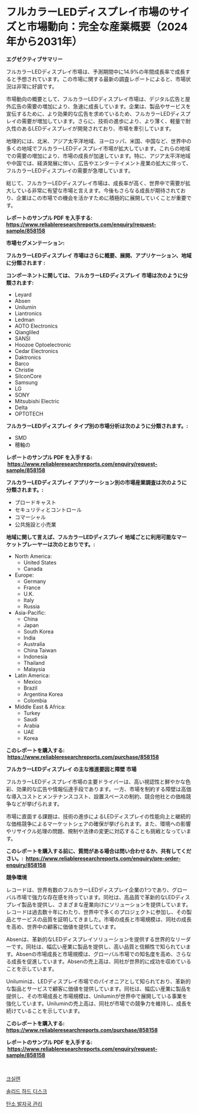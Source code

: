 <p><h1>フルカラーLEDディスプレイ市場のサイズと市場動向：完全な産業概要（2024年から2031年）</h1></p><p><strong>エグゼクティブサマリー</strong></p>
<p><p>フルカラーLEDディスプレイ市場は、予測期間中に14.9%の年間成長率で成長すると予想されています。この市場に関する最新の調査レポートによると、市場状況は非常に好調です。</p><p>市場動向の概要として、フルカラーLEDディスプレイ市場は、デジタル広告と屋外広告の需要の増加により、急速に成長しています。企業は、製品やサービスを宣伝するために、より効果的な広告を求めているため、フルカラーLEDディスプレイの需要が増加しています。さらに、技術の進歩により、より薄く、軽量で耐久性のあるLEDディスプレイが開発されており、市場を牽引しています。</p><p>地理的には、北米、アジア太平洋地域、ヨーロッパ、米国、中国など、世界中の多くの地域でフルカラーLEDディスプレイ市場が拡大しています。これらの地域での需要の増加により、市場の成長が加速しています。特に、アジア太平洋地域や中国では、経済発展に伴い、広告やエンターテイメント産業の拡大に伴って、フルカラーLEDディスプレイの需要が急増しています。</p><p>総じて、フルカラーLEDディスプレイ市場は、成長率が高く、世界中で需要が拡大している非常に有望な市場と言えます。今後もさらなる成長が期待されており、企業はこの市場での機会を活かすために積極的に展開していくことが重要です。</p></p>
<p><strong>レポートのサンプル PDF を入手する: <a href="https://www.reliableresearchreports.com/enquiry/request-sample/858158">https://www.reliableresearchreports.com/enquiry/request-sample/858158</a></strong></p>
<p><strong>市場セグメンテーション:</strong></p>
<p><strong> フルカラーLEDディスプレイ 市場はさらに概要、展開、アプリケーション、地域に分類されます :</strong></p>
<p><strong>コンポーネントに関しては、 フルカラーLEDディスプレイ 市場は次のように分類されます: &nbsp;</strong></p>
<p><ul><li>Leyard</li><li>Absen</li><li>Unilumin</li><li>Liantronics</li><li>Ledman</li><li>AOTO Electronics</li><li>Qiangliled</li><li>SANSI</li><li>Hoozoe Optoelectronic</li><li>Cedar Electronics</li><li>Daktronics</li><li>Barco</li><li>Christie</li><li>SilconCore</li><li>Samsung</li><li>LG</li><li>SONY</li><li>Mitsubishi Electric</li><li>Delta</li><li>OPTOTECH</li></ul></p>
<p><strong> フルカラーLEDディスプレイ タイプ別の市場分析は次のように分類されます。:</strong></p>
<p><ul><li>SMD</li><li>穂軸の</li></ul></p>
<p><strong>レポートのサンプル PDF を入手する: &nbsp;<a href="https://www.reliableresearchreports.com/enquiry/request-sample/858158">https://www.reliableresearchreports.com/enquiry/request-sample/858158</a></strong></p>
<p><strong> フルカラーLEDディスプレイ アプリケーション別の市場産業調査は次のように分類されます。:</strong></p>
<p><ul><li>ブロードキャスト</li><li>セキュリティとコントロール</li><li>コマーシャル</li><li>公共施設と小売業</li></ul></p>
<p><strong>地域に関して言えば、フルカラーLEDディスプレイ 地域ごとに利用可能なマーケットプレーヤーは次のとおりです。:</strong></p>
<p><ul>
    <li>
        North America:
        <ul>
            <li>United States</li>
            <li>Canada</li>
        </ul>
    </li>
    <li>
        Europe:
        <ul>
            <li>Germany</li>
            <li>France</li>
            <li>U.K.</li>
            <li>Italy</li>
            <li>Russia</li>
        </ul>
    </li>
    <li>
        Asia-Pacific:
        <ul>
            <li>China</li>
            <li>Japan</li>
            <li>South Korea</li>
            <li>India</li>
            <li>Australia</li>
            <li>China Taiwan</li>
            <li>Indonesia</li>
            <li>Thailand</li>
            <li>Malaysia</li>
        </ul>
    </li>
    <li>
        Latin America:
        <ul>
            <li>Mexico</li>
            <li>Brazil</li>
            <li>Argentina Korea</li>
            <li>Colombia</li>
        </ul>
    </li>
    <li>
        Middle East & Africa:
        <ul>
            <li>Turkey</li>
            <li>Saudi</li>
            <li>Arabia</li>
            <li>UAE</li>
            <li>Korea</li>
        </ul>
    </li>
    </ul></p>
<p><strong>このレポートを購入する: &nbsp;<a href="https://www.reliableresearchreports.com/purchase/858158">https://www.reliableresearchreports.com/purchase/858158</a></strong></p>
<p><strong>フルカラーLEDディスプレイ の主な推進要因と障壁 市場</strong></p>
<p><p>フルカラーLEDディスプレイ市場の主要ドライバーは、高い視認性と鮮やかな色彩、効果的な広告や情報伝達手段であります。一方、市場を制約する障壁は高価な導入コストとメンテナンスコスト、設置スペースの制約、競合他社との価格競争などが挙げられます。</p><p>市場に直面する課題は、技術の進歩によるLEDディスプレイの性能向上と継続的な価格競争によるマーケットシェアの確保が挙げられます。また、環境への影響やリサイクル処理の問題、規制や法律の変更に対応することも挑戦となっています。</p></p>
<p><strong>このレポートを購入する前に、質問がある場合は問い合わせるか、共有してください。:&nbsp; <a href="https://www.reliableresearchreports.com/enquiry/pre-order-enquiry/858158">https://www.reliableresearchreports.com/enquiry/pre-order-enquiry/858158</a></strong></p>
<p><strong>競争環境</strong></p>
<p><p>レコードは、世界有数のフルカラーLEDディスプレイ企業の1つであり、グローバル市場で強力な存在感を持っています。同社は、高品質で革新的なLEDディスプレイ製品を提供し、さまざまな産業向けにソリューションを提供しています。レコードは過去数十年にわたり、世界中で多くのプロジェクトに参加し、その製品とサービスの品質を証明してきました。市場の成長と市場規模は、同社の成長を高め、世界中の顧客に価値を提供しています。</p><p>Absenは、革新的なLEDディスプレイソリューションを提供する世界的なリーダーです。同社は、幅広い産業に製品を提供し、高い品質と信頼性で知られています。Absenの市場成長と市場規模は、グローバル市場での知名度を高め、さらなる成長を促進しています。Absenの売上高は、同社が世界的に成功を収めていることを示しています。</p><p>Uniluminは、LEDディスプレイ市場でのパイオニアとして知られており、革新的な製品とサービスで顧客に価値を提供しています。同社は、幅広い産業に製品を提供し、その市場成長と市場規模は、Uniluminが世界中で展開している事業を強化しています。Uniluminの売上高は、同社が市場での競争力を維持し、成長を続けていることを示しています。</p></p>
<p><strong>このレポートを購入する: &nbsp; <a href="https://www.reliableresearchreports.com/purchase/858158">https://www.reliableresearchreports.com/purchase/858158</a></strong></p>
<p><strong>レポートのサンプル PDF を入手する: &nbsp;<a href="https://www.reliableresearchreports.com/enquiry/request-sample/858158">https://www.reliableresearchreports.com/enquiry/request-sample/858158</a></strong><strong></strong></p>
<p>&nbsp;</p>
<p><p><a href="https://github.com/idcefvhkdut6/Market-Research-Report-List-1/blob/main/23515518467.md">크실렌</a></p><p><a href="https://medium.com/@aidenreinger/%EC%86%94%EB%A6%AC%EB%93%9C-%ED%95%98%EB%93%9C-%EB%94%94%EC%8A%A4%ED%81%AC-%EC%8B%9C%EC%9E%A5-%EA%B7%9C%EB%AA%A8-%EB%B0%8F-%EC%8B%9C%EC%9E%A5-%EB%8F%99%ED%96%A5-2024%EB%85%84%EC%97%90%EC%84%9C-2031%EB%85%84%EA%B9%8C%EC%A7%80%EC%9D%98-%EC%82%B0%EC%97%85-%EA%B0%9C%EA%B4%80%EC%9D%84-%EC%99%84%EC%A0%84%ED%9E%88-%EC%9D%B4%ED%95%B4%ED%95%98%EB%8B%A4-19bcfcf58160">솔리드 하드 디스크</a></p><p><a href="https://github.com/JonHarrtis67676y/Market-Research-Report-List-1/blob/main/29854668466.md">탄소 발자국 관리</a></p></p>